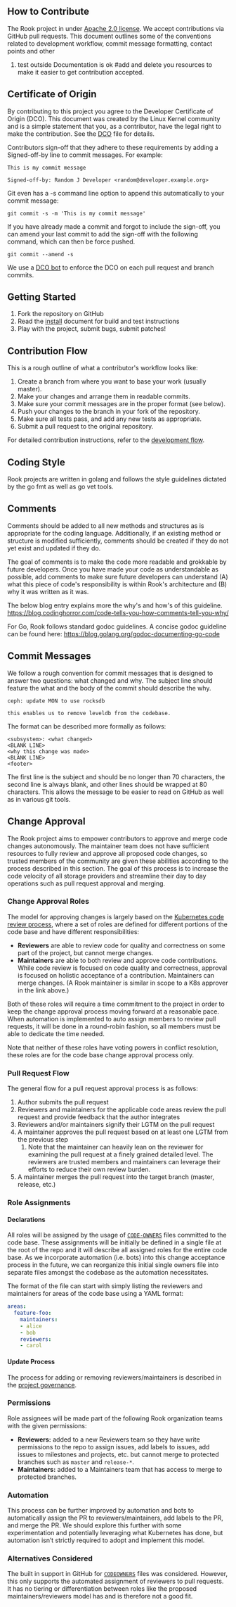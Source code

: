 ## How to Contribute



The Rook project in under [Apache 2.0 license](LICENSE). We accept contributions via
GitHub pull requests. This document outlines some of the conventions related to
development workflow, commit message formatting, contact points and other
1. test outside Documentation is ok
#add and delete you
resources to make it easier to get  contribution accepted.

## Certificate of Origin

By contributing to this project you agree to the Developer Certificate of
Origin (DCO). This document was created by the Linux Kernel community and is a
simple statement that you, as a contributor, have the legal right to make the
contribution. See the [DCO](DCO) file for details.

Contributors sign-off that they adhere to these requirements by adding a
Signed-off-by line to commit messages. For example:

```
This is my commit message

Signed-off-by: Random J Developer <random@developer.example.org>
```

Git even has a -s command line option to append this automatically to your
commit message:

```console
git commit -s -m 'This is my commit message'
```

If you have already made a commit and forgot to include the sign-off, you can amend your last commit
to add the sign-off with the following command, which can then be force pushed.

```console
git commit --amend -s
```

We use a [DCO bot](https://github.com/apps/dco) to enforce the DCO on each pull
request and branch commits.

## Getting Started

1. Fork the repository on GitHub
1. Read the [install](INSTALL.md) document for build and test instructions
1. Play with the project, submit bugs, submit patches!

## Contribution Flow

This is a rough outline of what a contributor's workflow looks like:

1. Create a branch from where you want to base your work (usually master).
1. Make your changes and arrange them in readable commits.
1. Make sure your commit messages are in the proper format (see below).
1. Push your changes to the branch in your fork of the repository.
1. Make sure all tests pass, and add any new tests as appropriate.
1. Submit a pull request to the original repository.

For detailed contribution instructions, refer to the [development flow](Documentation/Contributing/development-flow.md).

## Coding Style

Rook projects are written in golang and follows the style guidelines dictated by
the go fmt as well as go vet tools.

## Comments

Comments should be added to all new methods and structures as is appropriate for the coding
language. Additionally, if an existing method or structure is modified sufficiently, comments should
be created if they do not yet exist and updated if they do.

The goal of comments is to make the code more readable and grokkable by future developers. Once you
have made your code as understandable as possible, add comments to make sure future developers can
understand (A) what this piece of code's responsibility is within Rook's architecture and (B) why it
was written as it was.

The below blog entry explains more the why's and how's of this guideline.
https://blog.codinghorror.com/code-tells-you-how-comments-tell-you-why/

For Go, Rook follows standard godoc guidelines.
A concise godoc guideline can be found here: https://blog.golang.org/godoc-documenting-go-code

## Commit Messages

We follow a rough convention for commit messages that is designed to answer two
questions: what changed and why. The subject line should feature the what and
the body of the commit should describe the why.

```console
ceph: update MON to use rocksdb

this enables us to remove leveldb from the codebase.
```

The format can be described more formally as follows:

```
<subsystem>: <what changed>
<BLANK LINE>
<why this change was made>
<BLANK LINE>
<footer>
```

The first line is the subject and should be no longer than 70 characters, the
second line is always blank, and other lines should be wrapped at 80 characters.
This allows the message to be easier to read on GitHub as well as in various
git tools.

## Change Approval

The Rook project aims to empower contributors to approve and merge code changes autonomously.
The maintainer team does not have sufficient resources to fully review and approve all proposed code changes, so trusted members of the community are given these abilities according to the process described in this section.
The goal of this process is to increase the code velocity of all storage providers and streamline their day to day operations such as pull request approval and merging.

### Change Approval Roles

The model for approving changes is largely based on the [Kubernetes code review process](https://github.com/kubernetes/community/blob/master/contributors/guide/owners.md#code-review-using-owners-files),
where a set of roles are defined for different portions of the code base and have different responsibilities:

* **Reviewers** are able to review code for quality and correctness on some part of the project, but cannot merge changes.
* **Maintainers** are able to both review and approve code contributions. While code review is focused on code quality and correctness, approval is focused on holistic acceptance of a contribution. Maintainers can merge changes. (A Rook maintainer is similar in scope to a K8s approver in the link above.)

Both of these roles will require a time commitment to the project in order to keep the change approval process moving forward at a reasonable pace.
When automation is implemented to auto assign members to review pull requests, it will be done in a round-robin fashion, so all members must be able to dedicate the time needed.

Note that neither of these roles have voting powers in conflict resolution, these roles are for the code base change approval process only.

### Pull Request Flow

The general flow for a pull request approval process is as follows:

1. Author submits the pull request
1. Reviewers and maintainers for the applicable code areas review the pull request and provide feedback that the author integrates
1. Reviewers and/or maintainers signify their LGTM on the pull request
1. A maintainer approves the pull request based on at least one LGTM from the previous step
    1. Note that the maintainer can heavily lean on the reviewer for examining the pull request at a finely grained detailed level. The reviewers are trusted members and maintainers can leverage their efforts to reduce their own review burden.
1. A maintainer merges the pull request into the target branch (master, release, etc.)

### Role Assignments

#### Declarations

All roles will be assigned by the usage of [`CODE-OWNERS`](CODE-OWNERS) files committed to the code base.
These assignments will be initially be defined in a single file at the root of the repo and it will describe all assigned roles for the entire code base.
As we incorporate automation (i.e. bots) into this change acceptance process in the future, we can reorganize this initial single owners file into separate files amongst the codebase as the automation necessitates.

The format of the file can start with simply listing the reviewers and maintainers for areas of the code base using a YAML format:

```yaml
areas:
  feature-foo:
    maintainers:
    - alice
    - bob
    reviewers:
    - carol
```

#### Update Process

The process for adding or removing reviewers/maintainers is described in the [project governance](GOVERNANCE.md#updating-change-approval-roles).

### Permissions

Role assignees will be made part of the following Rook organization teams with the given permissions:

* **Reviewers:** added to a new Reviewers team so they have write permissions to the repo to assign issues, add labels to issues, add issues to milestones and projects, etc. but cannot merge to protected branches such as `master` and `release-*`.
* **Maintainers:** added to a Maintainers team that has access to merge to protected branches.

### Automation

This process can be further improved by automation and bots to automatically assign the PR to reviewers/maintainers, add labels to the PR, and merge the PR.
We should explore this further with some experimentation and potentially leveraging what Kubernetes has done, but automation isn’t strictly required to adopt and implement this model.

### Alternatives Considered

The built in support in GitHub for [`CODEOWNERS`](https://help.github.com/en/articles/about-code-owners) files was considered.
However, this only supports the automated assignment of reviewers to pull requests.
It has no tiering or differentiation between roles like the proposed maintainers/reviewers model has and is therefore not a good fit.

